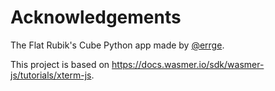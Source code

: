 # Acknowledgements

The Flat Rubik's Cube Python app made by [@errge](https://github.com/errge).

This project is based on https://docs.wasmer.io/sdk/wasmer-js/tutorials/xterm-js.

